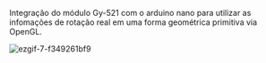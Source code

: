 Integração do módulo Gy-521 com o arduino nano para utilizar as infomações de rotação real em uma forma geométrica primitiva via OpenGL.

![ezgif-7-f349261bf9](https://github.com/user-attachments/assets/49f3888a-0ae1-4b5f-abf9-e0edcfda21cc)
